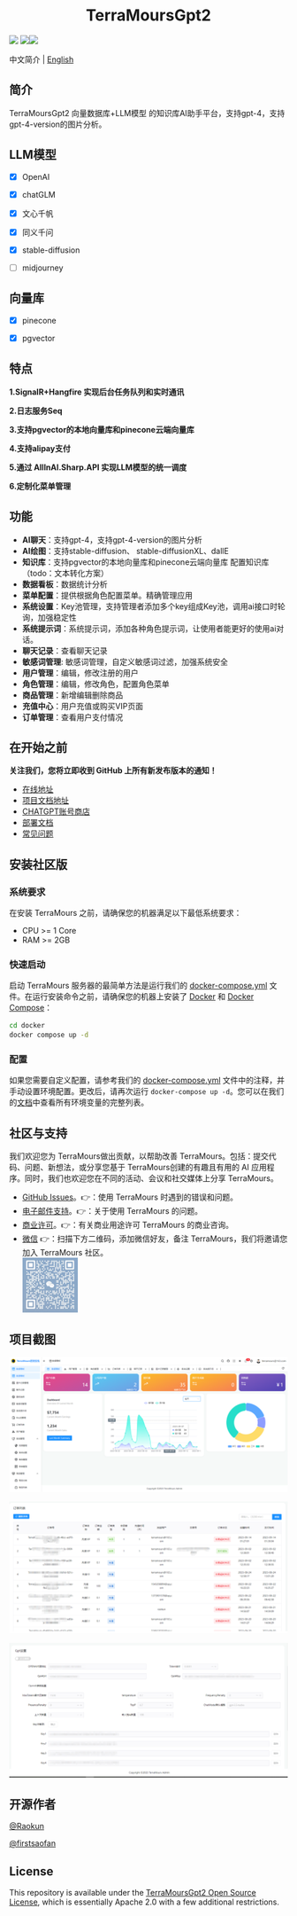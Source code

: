 <div align="center">
	<h1>TerraMoursGpt2</h1>
</div>


![](https://img.shields.io/github/stars/TerraMours/TerraMoursGpt2) ![](https://img.shields.io/github/forks/TerraMours/TerraMoursGpt2)![](https://img.shields.io/docker/pulls/raokun88/terramours_gpt_admin)

中文简介 | [English](README-EN.md)

## 简介

TerraMoursGpt2 向量数据库+LLM模型 的知识库AI助手平台，支持gpt-4，支持gpt-4-version的图片分析。



## LLM模型
- [x] OpenAI 
- [x] chatGLM
- [x] 文心千帆
- [x] 同义千问
- [x] stable-diffusion
- [ ] midjourney



## 向量库

- [x] pinecone
- [X] pgvector



## 特点

**1.SignalR+Hangfire 实现后台任务队列和实时通讯**

**2.日志服务Seq**

**3.支持pgvector的本地向量库和pinecone云端向量库** 

**4.支持alipay支付**

**5.通过 AllInAI.Sharp.API 实现LLM模型的统一调度**

**6.定制化菜单管理**



## 功能

- **AI聊天**：支持gpt-4，支持gpt-4-version的图片分析
- **AI绘图**：支持stable-diffusion、 stable-diffusionXL、dallE
- **知识库**：支持pgvector的本地向量库和pinecone云端向量库 配置知识库（todo：文本转化方案）
- **数据看板**：数据统计分析
- **菜单配置**：提供根据角色配置菜单。精确管理应用
- **系统设置**：Key池管理，支持管理者添加多个key组成Key池，调用ai接口时轮询，加强稳定性
- **系统提示词**：系统提示词，添加各种角色提示词，让使用者能更好的使用ai对话。
- **聊天记录**：查看聊天记录
- **敏感词管理**: 敏感词管理，自定义敏感词过滤，加强系统安全
- **用户管理**：编辑，修改注册的用户
- **角色管理**：编辑，修改角色，配置角色菜单
- **商品管理**：新增编辑删除商品
- **充值中心**：用户充值或购买VIP页面
- **订单管理**：查看用户支付情况





## 在开始之前

**关注我们，您将立即收到 GitHub 上所有新发布版本的通知！**

* [在线地址](https://second.terramours.site/)
* [项目文档地址](https://terramours.site/guide/)
* [CHATGPT账号商店](https://sp.terramours.site/)
* [部署文档](https://terramours.site/guide/build.html)
* [常见问题](https://terramours.site/guide/qa.html)



## 安装社区版

### 系统要求

在安装 TerraMours 之前，请确保您的机器满足以下最低系统要求：

- CPU >= 1 Core
- RAM >= 2GB

### 快速启动

启动 TerraMours 服务器的最简单方法是运行我们的 [docker-compose.yml](Docker/docker-compose.yml) 文件。在运行安装命令之前，请确保您的机器上安装了 [Docker](https://docs.docker.com/get-docker/) 和 [Docker Compose](https://docs.docker.com/compose/install/)：

```bash
cd docker
docker compose up -d
```



### 配置

如果您需要自定义配置，请参考我们的 [docker-compose.yml](Docker/docker-compose.yml) 文件中的注释，并手动设置环境配置。更改后，请再次运行 `docker-compose up -d`。您可以在我们的[文档](https://terramours.site/guide/)中查看所有环境变量的完整列表。



## 社区与支持

我们欢迎您为 TerraMours做出贡献，以帮助改善 TerraMours。包括：提交代码、问题、新想法，或分享您基于 TerraMours创建的有趣且有用的 AI 应用程序。同时，我们也欢迎您在不同的活动、会议和社交媒体上分享 TerraMours。

- [GitHub Issues](https://github.com/TerraMours/TerraMoursGpt2/issues)。👉：使用 TerraMours 时遇到的错误和问题。
- [电子邮件支持](mailto:terramours@163.com?subject=[GitHub]Questions%20About%20TerraMoursGpt2)。👉：关于使用 TerraMours 的问题。
- [商业许可](mailto:terramours@163.com?subject=[GitHub]Business%20License%20Inquiry)。👉：有关商业用途许可 TerraMours 的商业咨询。
 - [微信]() 👉：扫描下方二维码，添加微信好友，备注 TerraMours，我们将邀请您加入 TerraMours 社区。  
   <img src="./img/wechat.png" alt="wechat" width="100"/>



## 项目截图



![image-20231009170148439](./img/image-20231009170148439.png)

![image-20231009170200187](./img/image-20231009170200187.png)

![image-20231009170507536](./img/image-20231009170507536.png)



## 开源作者

[@Raokun](https://github.com/raokun)

[@firstsaofan](https://github.com/orgs/TerraMours/people/firstsaofan)



## License

This repository is available under the [TerraMoursGpt2 Open Source License](LICENSE), which is essentially Apache 2.0 with a few additional restrictions.

